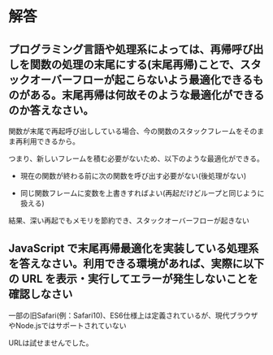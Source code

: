 # 解答

## プログラミング言語や処理系によっては、再帰呼び出しを関数の処理の末尾にする(末尾再帰)ことで、スタックオーバーフローが起こらないよう最適化できるものがある。末尾再帰は何故そのような最適化ができるのか答えなさい。

関数が末尾で再起呼び出ししている場合、今の関数のスタックフレームをそのまま再利用できるから。

つまり、新しいフレームを積む必要がないため、以下のような最適化ができる。

- 現在の関数が終わる前に次の関数を呼び出す必要がない(後処理がない)

- 同じ関数フレームに変数を上書きすればよい(再起だけどループと同じように扱える)

結果、深い再起でもメモリを節約でき、スタックオーバーフローが起きない

## JavaScript で末尾再帰最適化を実装している処理系を答えなさい。利用できる環境があれば、実際に以下の URL を表示・実行してエラーが発生しないことを確認しなさい

一部の旧Safari(例：Safari10)、ES6仕様上は定義されているが、現代ブラウザやNode.jsではサポートされていない

URLは試せませんでした。
